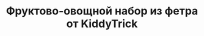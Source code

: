 ---
title: Фруктово-овощной набор из фетра от KiddyTrick
description: Купить Фруктово-овощной набор из фетра в магазине KiddyTrick

layout: product
permalink: /:path

weight: 90

product-name: 'Фруктово-овощной набор'
product-desc: '<p>Игровой набор из 36 овощей и фруктов. Все овощи и фрукты (кроме ягод) двухсторонние - на оборотной стороне изображен вид в разрезе.</p>
<p>Список предметов:  абрикос, апельсин, арбуз, баклажан, банан, брокколи, горох, грейпфрут, груша, дыня, ежевика, земляника, кабачок, капуста, картошка, киви, клубника, кокос, кукуруза, лимон, лук, малина, манго, морковь, облепиха, огурец, персик, помидор, репа, свекла, слива, тыква, хурма, черника, чеснок, яблоко.</p>
<p>К набору прилагается сумка-планшет с двумя карманами и ручками.</p>'

product-video:

product-price: 3200

product-year: "от 2 лет"
product-size: "4-15 см"
product-time: "2-3 недели"

related:
---